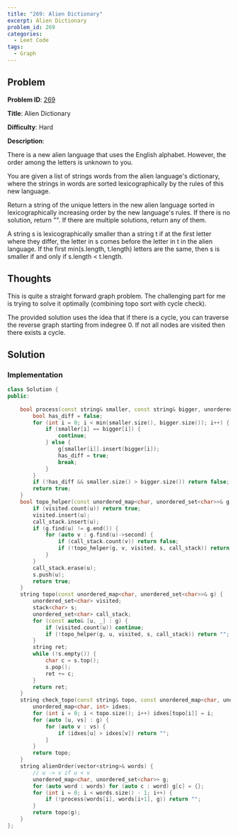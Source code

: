```yaml
---
title: "269: Alien Dictionary"
excerpt: Alien Dictionary
problem_id: 269
categories:
  - Leet Code
tags:
  - Graph
---
```


## Problem

**Problem ID**: [269](https://leetcode.com/problems/alien-dictionary/)

**Title**: Alien Dictionary

**Difficulty**: Hard 

**Description**:

There is a new alien language that uses the English alphabet. However, the order among the letters is unknown to you.

You are given a list of strings words from the alien language's dictionary, where the strings in words are sorted lexicographically by the rules of this new language.

Return a string of the unique letters in the new alien language sorted in lexicographically increasing order by the new language's rules. If there is no solution, return "". If there are multiple solutions, return any of them.

A string s is lexicographically smaller than a string t if at the first letter where they differ, the letter in s comes before the letter in t in the alien language. If the first min(s.length, t.length) letters are the same, then s is smaller if and only if s.length < t.length.

## Thoughts

This is quite a straight forward graph problem. The challenging part for me is trying to solve it optimally (combining topo sort with cycle check).

The provided solution uses the idea that if there is a cycle, you can traverse the reverse graph starting from indegree 0. If not all nodes are visited then there exists a cycle.

## Solution

### Implementation

```cpp
class Solution {
public:
    
    bool process(const string& smaller, const string& bigger, unordered_map<char, unordered_set<char>>& g) {
        bool has_diff = false;
        for (int i = 0; i < min(smaller.size(), bigger.size()); i++) {
            if (smaller[i] == bigger[i]) {
                continue;
            } else {
                g[smaller[i]].insert(bigger[i]);
                has_diff = true;
                break;
            }
        }    
        if (!has_diff && smaller.size() > bigger.size()) return false;
        return true;
    }
    bool topo_helper(const unordered_map<char, unordered_set<char>>& g, char u, unordered_set<char>& visited, stack<char>& s, unordered_set<char>& call_stack) {
        if (visited.count(u)) return true;
        visited.insert(u);
        call_stack.insert(u);
        if (g.find(u) != g.end()) {
            for (auto v : g.find(u)->second) {
                if (call_stack.count(v)) return false;
                if (!topo_helper(g, v, visited, s, call_stack)) return false;
            }            
        }
        call_stack.erase(u);
        s.push(u);
        return true;
    }
    string topo(const unordered_map<char, unordered_set<char>>& g) {
        unordered_set<char> visited;
        stack<char> s;
        unordered_set<char> call_stack;
        for (const auto& [u, _] : g) {
            if (visited.count(u)) continue;
            if (!topo_helper(g, u, visited, s, call_stack)) return "";
        }
        string ret;
        while (!s.empty()) {
            char c = s.top();
            s.pop();
            ret += c;
        }
        return ret;
    }
    string check_topo(const string& topo, const unordered_map<char, unordered_set<char>>& g) {
        unordered_map<char, int> idxes;
        for (int i = 0; i < topo.size(); i++) idxes[topo[i]] = i;
        for (auto [u, vs] : g) {
            for (auto v : vs) {
                if (idxes[u] > idxes[v]) return "";      
            }
        }
        return topo;
    }
    string alienOrder(vector<string>& words) {
        // u -> v if u < v
        unordered_map<char, unordered_set<char>> g;
        for (auto word : words) for (auto c : word) g[c] = {};
        for (int i = 0; i < words.size() - 1; i++) {
            if (!process(words[i], words[i+1], g)) return "";
        }
        return topo(g);
    }
};
```

